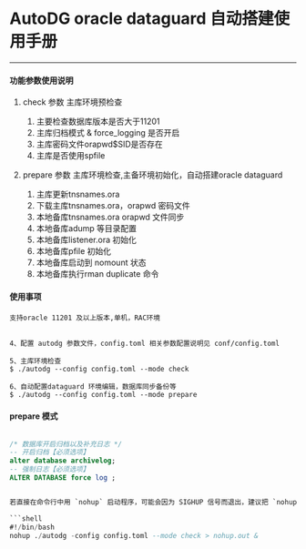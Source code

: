 # AutoDG oracle dataguard 自动搭建使用手册
-------
#### 功能参数使用说明
1. check 参数 主库环境预检查
    1. 主要检查数据库版本是否大于11201
    2. 主库归档模式 & force_logging 是否开启
    3. 主库密码文件orapwd$SID是否存在
    4. 主库是否使用spfile 

2. prepare 参数 主库环境检查,主备环境初始化，自动搭建oracle dataguard
   1. 主库更新tnsnames.ora 
   2. 下载主库tnsnames.ora，orapwd 密码文件
   3. 本地备库tnsnames.ora orapwd 文件同步
   4. 本地备库adump 等目录配置
   5. 本地备库listener.ora 初始化
   6. 本地备库pfile 初始化
   7. 本地备库启动到 nomount 状态
   8. 本地备库执行rman duplicate 命令    

    
#### 使用事项

```
支持oracle 11201 及以上版本,单机，RAC环境


4、配置 autodg 参数文件，config.toml 相关参数配置说明见 conf/config.toml

5、主库环境检查
$ ./autodg --config config.toml --mode check

6、自动配置dataguard 环境编辑，数据库同步备份等
$ ./autodg --config config.toml --mode prepare
```
#### prepare 模式
```sql

/* 数据库开启归档以及补充日志 */
-- 开启归档【必须选项】
alter database archivelog;
-- 强制日志【必须选项】
ALTER DATABASE force log ;


若直接在命令行中用 `nohup` 启动程序，可能会因为 SIGHUP 信号而退出，建议把 `nohup` 放到脚本里面且不建议用 kill -9，如：

```shell
#!/bin/bash
nohup ./autodg -config config.toml --mode check > nohup.out &
```

